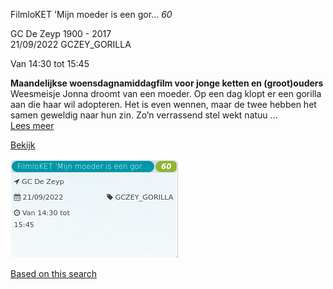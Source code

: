 FilmloKET 'Mijn moeder is een gor... *60*

GC De Zeyp 1900 - 2017  
21/09/2022 GCZEY\_GORILLA  

Van 14:30 tot 15:45

  

**Maandelijkse woensdagnamiddagfilm voor jonge ketten en (groot)ouders**  
Weesmeisje Jonna droomt van een moeder. Op een dag klopt er een gorilla aan die haar wil adopteren. Het is even wennen, maar de twee hebben het samen geweldig naar hun zin. Zo’n verrassend stel wekt natuu ...  
[Lees meer](https://tickets.vgc.be/activity/subscribe/GCZEY_GORILLA)

[Bekijk](https://tickets.vgc.be/ticketingActivity/subscribe/GCZEY_GORILLA)

![](80203.png)

[Based on this search](https://tickets.vgc.be/activity/index?&vrijeplaatsen=1&Age%5B%5D=3%2C5&entity=276)